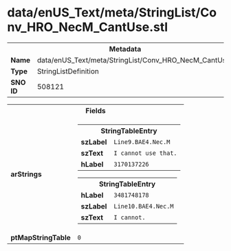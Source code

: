 <h1>data/enUS_Text/meta/StringList/Conv_HRO_NecM_CantUse.stl</h1><table><tr><th colspan="100%">Metadata</th></tr><tr><td><b>Name</b></td><td>data/enUS_Text/meta/StringList/Conv_HRO_NecM_CantUse.stl</td></tr><tr><td><b>Type</b></td><td>StringListDefinition</td></tr><tr><td><b>SNO ID</b></td><td>508121</td></tr></table>

<table><tr><th colspan="100%">Fields</th></tr><tr><td><b>arStrings</b></td><td><table><tr><th colspan="100%">StringTableEntry</th></tr><tr><td><b>szLabel</b></td><td><code>Line9.BAE4.Nec.M</code></td></tr><tr><td><b>szText</b></td><td><code>I cannot use that.</code></td></tr><tr><td><b>hLabel</b></td><td><code>3170137226</code></td></tr></table>


<table><tr><th colspan="100%">StringTableEntry</th></tr><tr><td><b>hLabel</b></td><td><code>3481748178</code></td></tr><tr><td><b>szLabel</b></td><td><code>Line10.BAE4.Nec.M</code></td></tr><tr><td><b>szText</b></td><td><code>I cannot.</code></td></tr></table>


</td></tr><tr><td><b>ptMapStringTable</b></td><td><code>0</code></td></tr></table>

